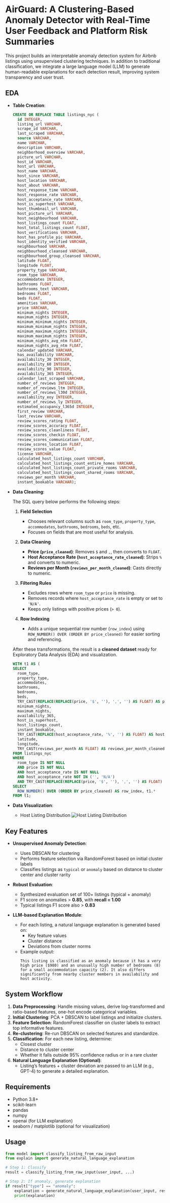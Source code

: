 # AirGuard: A Clustering-Based Anomaly Detector with Real-Time User Feedback and Platform Risk Summaries

This project builds an interpretable anomaly detection system for Airbnb listings using unsupervised clustering techniques. In addition to traditional classification, we integrate a large language model (LLM) to generate human-readable explanations for each detection result, improving system transparency and user trust.

## EDA 
- **Table Creation**:
  ```sql
  CREATE OR REPLACE TABLE listings_nyc (
    id INTEGER,
    listing_url VARCHAR,
    scrape_id VARCHAR,
    last_scraped VARCHAR,
    source VARCHAR,
    name VARCHAR,
    description VARCHAR,
    neighborhood_overview VARCHAR,
    picture_url VARCHAR,
    host_id VARCHAR,
    host_url VARCHAR,
    host_name VARCHAR,
    host_since VARCHAR,
    host_location VARCHAR,
    host_about VARCHAR,
    host_response_time VARCHAR,
    host_response_rate VARCHAR,
    host_acceptance_rate VARCHAR,
    host_is_superhost VARCHAR,
    host_thumbnail_url VARCHAR,
    host_picture_url VARCHAR,
    host_neighbourhood VARCHAR,
    host_listings_count FLOAT,
    host_total_listings_count FLOAT,
    host_verifications VARCHAR,
    host_has_profile_pic VARCHAR,
    host_identity_verified VARCHAR,
    neighbourhood VARCHAR,
    neighbourhood_cleansed VARCHAR,
    neighbourhood_group_cleansed VARCHAR,
    latitude FLOAT,
    longitude FLOAT,               
    property_type VARCHAR,
    room_type VARCHAR,
    accommodates INTEGER,
    bathrooms FLOAT,
    bathrooms_text VARCHAR,
    bedrooms FLOAT,
    beds FLOAT,
    amenities VARCHAR,
    price VARCHAR,
    minimum_nights INTEGER,
    maximum_nights INTEGER,
    minimum_minimum_nights INTEGER,
    maximum_minimum_nights INTEGER,
    minimum_maximum_nights INTEGER,
    maximum_maximum_nights INTEGER,
    minimum_nights_avg_ntm FLOAT,
    maximum_nights_avg_ntm FLOAT,
    calendar_updated VARCHAR,
    has_availability VARCHAR,
    availability_30 INTEGER,
    availability_60 INTEGER,
    availability_90 INTEGER,
    availability_365 INTEGER,
    calendar_last_scraped VARCHAR,
    number_of_reviews INTEGER,
    number_of_reviews_ltm INTEGER,
    number_of_reviews_l30d INTEGER,
    availability_eoy INTEGER,
    number_of_reviews_ly INTEGER,
    estimated_occupancy_l365d INTEGER,
    first_review VARCHAR,
    last_review VARCHAR,
    review_scores_rating FLOAT,
    review_scores_accuracy FLOAT,
    review_scores_cleanliness FLOAT,
    review_scores_checkin FLOAT,
    review_scores_communication FLOAT,
    review_scores_location FLOAT,
    review_scores_value FLOAT,
    license VARCHAR,
    calculated_host_listings_count VARCHAR,
    calculated_host_listings_count_entire_homes VARCHAR,
    calculated_host_listings_count_private_rooms VARCHAR,
    calculated_host_listings_count_shared_rooms VARCHAR,
    reviews_per_month VARCHAR,
    instant_bookable VARCHAR);
  
- **Data Cleaning**:
   
  The SQL query below performs the following steps:  
  
  1. **Field Selection**  
     - Chooses relevant columns such as `room_type`, `property_type`, `accommodates`, `bathrooms`, `bedrooms`, `beds`, etc.  
     - Focuses on fields that are most useful for analysis.  
  
  2. **Data Cleaning**  
     - **Price (`price_cleaned`)**: Removes `$` and `,`, then converts to `FLOAT`.  
     - **Host Acceptance Rate (`host_acceptance_rate_cleaned`)**: Strips `%` and converts to numeric.  
     - **Reviews per Month (`reviews_per_month_cleaned`)**: Casts directly to numeric.  
  
  3. **Filtering Rules**  
     - Excludes rows where `room_type` or `price` is missing.  
     - Removes records where `host_acceptance_rate` is empty or set to `'N/A'`.  
     - Keeps only listings with positive prices (`> 0`).  
  
  4. **Row Indexing**  
     - Adds a unique sequential row number (`row_index`) using  
       `ROW_NUMBER() OVER (ORDER BY price_cleaned)` for easier sorting and referencing.  
  
  After these transformations, the result is a **cleaned dataset** ready for Exploratory Data Analysis (EDA) and visualization.  

  ```sql
  WITH t1 AS (
  SELECT
    room_type,
    property_type,
    accommodates,
    bathrooms,
    bedrooms,
    beds,
    TRY_CAST(REPLACE(REPLACE(price, '$', ''), ',', '') AS FLOAT) AS price_cleaned,
    minimum_nights,
    maximum_nights,
    availability_365,
    host_is_superhost,
    host_listings_count,
    instant_bookable,
    TRY_CAST(REPLACE(host_acceptance_rate, '%', '') AS FLOAT) AS host_acceptance_rate_cleaned,
    latitude,
    longitude,
    TRY_CAST(reviews_per_month AS FLOAT) AS reviews_per_month_cleaned
  FROM listings_nyc
  WHERE 
    room_type IS NOT NULL
    AND price IS NOT NULL
    AND host_acceptance_rate IS NOT NULL
    AND host_acceptance_rate NOT IN ('', 'N/A')
    AND TRY_CAST(REPLACE(REPLACE(price, '$', ''), ',', '') AS FLOAT) > 0)
  SELECT 
    ROW_NUMBER() OVER (ORDER BY price_cleaned) AS row_index, t1.*
  FROM t1;

- **Data Visualization**:
  -   Host Listing Distribution
  ![Host Listing Distribution](Host_Listing_Distribution.png)


## Key Features

- **Unsupervised Anomaly Detection**: 
  - Uses DBSCAN for clustering
  - Performs feature selection via RandomForest based on initial cluster labels
  - Classifies listings as `typical` or `anomaly` based on distance to cluster center and cluster rarity

- **Robust Evaluation**:
  - Synthesized evaluation set of 100+ listings (typical + anomaly)
  - F1 score on anomalies > **0.85**, with **recall = 1.00**
  - Typical listings F1 score also > **0.83**

- **LLM-based Explanation Module**:
  - For each listing, a natural language explanation is generated based on:
    - Key feature values
    - Cluster distance
    - Deviations from cluster norms
  - Example output:
    ```
    This listing is classified as an anomaly because it has a very high price ($980) and an unusually high number of bedrooms (8) for a small accommodation capacity (2). It also differs significantly from nearby cluster members in availability and host activity.
    ```

## System Workflow

1. **Data Preprocessing**: Handle missing values, derive log-transformed and ratio-based features, one-hot encode categorical variables.
2. **Initial Clustering**: PCA + DBSCAN to label listings and initialize clusters.
3. **Feature Selection**: RandomForest classifier on cluster labels to extract top informative features.
4. **Re-clustering**: Re-run DBSCAN on selected features and standardize.
5. **Classification**: For each new listing, determine:
    - Closest cluster
    - Distance to cluster center
    - Whether it falls outside 95% confidence radius or in a rare cluster
6. **Natural Language Explanation (Optional)**:
    - Listing’s features + cluster deviation are passed to an LLM (e.g., GPT-4) to generate a detailed explanation.

## Requirements

- Python 3.8+
- scikit-learn
- pandas
- numpy
- openai (for LLM explanation)
- seaborn / matplotlib (optional for visualization)

## Usage

```python
from model import classify_listing_from_raw_input
from explain import generate_natural_language_explanation

# Step 1: Classify
result = classify_listing_from_raw_input(user_input, ...)

# Step 2: If anomaly, generate explanation
if result["type"] == "anomaly":
    explanation = generate_natural_language_explanation(user_input, result)
    print(explanation)
